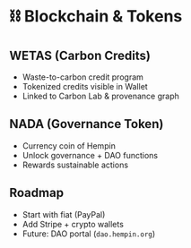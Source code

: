 # ⛓ Blockchain & Tokens

## WETAS (Carbon Credits)
- Waste-to-carbon credit program
- Tokenized credits visible in Wallet
- Linked to Carbon Lab & provenance graph

## NADA (Governance Token)
- Currency coin of Hempin
- Unlock governance + DAO functions
- Rewards sustainable actions

## Roadmap
- Start with fiat (PayPal)
- Add Stripe + crypto wallets
- Future: DAO portal (`dao.hempin.org`)

